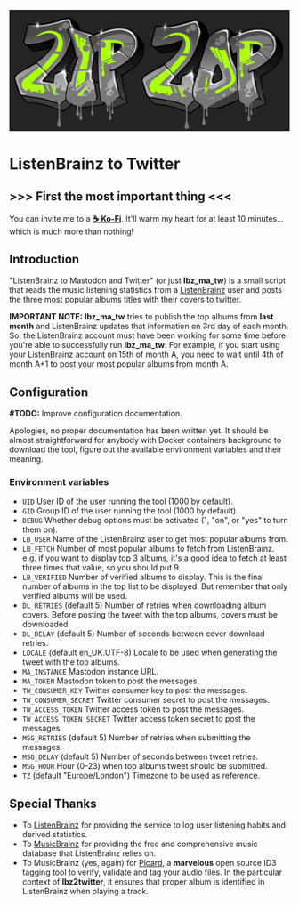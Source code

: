 ![](https://raw.githubusercontent.com/HeuristicPerson/pod_dl/v1.x.dev/images/logo-grey_and_green.png)

# ListenBrainz to Twitter

## >>> First the most important thing <<< ##

You can invite me to a **[☕ Ko-Fi](https://ko-fi.com/zipzop)**. It'll warm my
heart for at least 10 minutes... which is much more than nothing!

## Introduction

"ListenBrainz to Mastodon and Twitter" (or just **lbz_ma_tw**) is a small script
that reads the music listening statistics from a
[ListenBrainz](https://listenbrainz.org/) user and posts the three most popular
albums titles with their covers to twitter.

**IMPORTANT NOTE:** **lbz_ma_tw** tries to publish the top albums from **last
month** and ListenBrainz updates that information on 3rd day of each month. So,
the ListenBrainz account must have been working for some time before you're able
to successfully run **lbz_ma_tw**. For example, if you start using your
ListenBrainz account on 15th of month A, you need to wait until 4th of month A+1
to post your most popular albums from month A.


## Configuration
 
**#TODO:** Improve configuration documentation.

Apologies, no proper documentation has been written yet. It should be almost
straightforward for anybody with Docker containers background to download the
tool, figure out the available environment variables and their meaning.


### Environment variables

  * `UID` User ID of the user running the tool (1000 by default).
  * `GID` Group ID of the user running the tool (1000 by default).
  * `DEBUG` Whether debug options must be activated (1, "on", or "yes" to turn
    them on).
  * `LB_USER` Name of the ListenBrainz user to get most popular albums from.
  * `LB_FETCH` Number of most popular albums to fetch from ListenBrainz. e.g. if
    you want to display top 3 albums, it's a good idea to fetch at least three
    times that value, so you should put 9.
  * `LB_VERIFIED` Number of verified albums to display. This is the final number
    of albums in the top list to be displayed. But remember that only verified
    albums will be used.
  * `DL_RETRIES` (default 5) Number of retries when downloading album covers.
    Before posting the tweet with the top albums, covers must be downloaded.
  * `DL_DELAY` (default 5) Number of seconds between cover download retries.
  * `LOCALE` (default en_UK.UTF-8) Locale to be used when generating the tweet
    with the top albums.
  * `MA_INSTANCE` Mastodon instance URL.
  * `MA_TOKEN` Mastodon token to post the messages.
  * `TW_CONSUMER_KEY` Twitter consumer key to post the messages.
  * `TW_CONSUMER_SECRET` Twitter consumer secret to post the messages.
  * `TW_ACCESS_TOKEN` Twitter access token to post the messages.
  * `TW_ACCESS_TOKEN_SECRET` Twitter access token secret to post the messages.
  * `MSG_RETRIES` (default 5) Number of retries when submitting the messages.
  * `MSG_DELAY` (default 5) Number of seconds between tweet retries.
  * `MSG_HOUR` Hour (0-23) when top albums tweet should be submitted.
  * `TZ` (default "Europe/London") Timezone to be used as reference.


## Special Thanks

  * To [ListenBrainz](https://listenbrainz.org/) for providing the service to
    log user listening habits and derived statistics.
  * To [MusicBrainz](https://musicbrainz.org/) for providing the free and
    comprehensive music database that ListenBrainz relies on.
  * To MusicBrainz (yes, again) for [Picard](https://picard.musicbrainz.org/), a
    **marvelous** open source ID3 tagging tool to verify, validate and tag your
    audio files. In the particular context of **lbz2twitter**, it ensures that
    proper album is identified in ListenBrainz when playing a track. 
